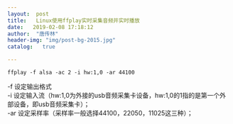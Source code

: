 ```yaml
---
layout:  post
title:   Linux使用ffplay实时采集音频并实时播放
date:   2019-02-08 17:18:12
author:  "唐传林"
header-img: "img/post-bg-2015.jpg"
catalog:   true

---
```


    ffplay -f alsa -ac 2 -i hw:1,0 -ar 44100
    

-f 设定输出格式   
-i 设定输入流（hw:1,0为外接的usb音频采集卡设备，hw:1,0的1指的是第一个外部设备，即usb音频采集卡）；   
-ar 设定采样率（采样率一般选择44100，22050，11025这三种）； 

